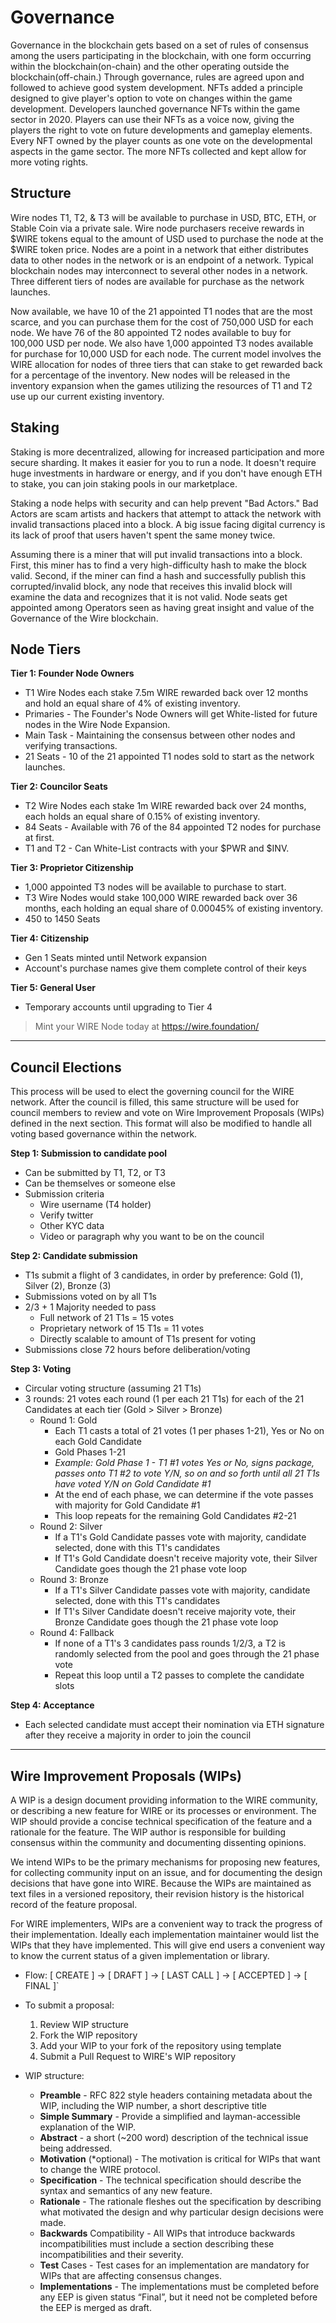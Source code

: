 Governance
==========
Governance in the blockchain gets based on a set of rules of consensus among the users participating in the blockchain, with one form occurring within the blockchain(on-chain) and the other operating outside the blockchain(off-chain.) Through governance, rules are agreed upon and followed to achieve good system development. NFTs added a principle designed to give player's option to vote on changes within the game development. Developers launched governance NFTs within the game sector in 2020. Players can use their NFTs as a voice now, giving the players the right to vote on future developments and gameplay elements. Every NFT owned by the player counts as one vote on the developmental aspects in the game sector. The more NFTs collected and kept allow for more voting rights.


Structure
---------

Wire nodes T1, T2, & T3 will be available to purchase in USD, BTC, ETH, or Stable Coin via a private sale. Wire node purchasers receive rewards in $WIRE tokens equal to the amount of USD used to purchase the node at the $WIRE token price. Nodes are a point in a network that either distributes data to other nodes in the network or is an endpoint of a network. Typical blockchain nodes may interconnect to several other nodes in a network. Three different tiers of nodes are available for purchase as the network launches.

Now available, we have 10 of the 21 appointed T1 nodes that are the most scarce, and you can purchase them for the cost of 750,000 USD for each node. We have 76 of the 80 appointed T2 nodes available to buy for 100,000 USD per node. We also have 1,000 appointed T3 nodes available for purchase for 10,000 USD for each node. The current model involves the WIRE allocation for nodes of three tiers that can stake to get rewarded back for a percentage of the inventory. New nodes will be released in the inventory expansion when the games utilizing the resources of T1 and T2 use up our current existing inventory.

Staking
-----

Staking is more decentralized, allowing for increased participation and more secure sharding. It makes it easier for you to run a node. It doesn't require huge investments in hardware or energy, and if you don't have enough ETH to stake, you can join staking pools in our marketplace.

Staking a node helps with security and can help prevent "Bad Actors." Bad Actors are scam artists and hackers that attempt to attack the network with invalid transactions placed into a block. A big issue facing digital currency is its lack of proof that users haven't spent the same money twice.

Assuming there is a miner that will put invalid transactions into a block. First, this miner has to find a very high-difficulty hash to make the block valid. Second, if the miner can find a hash and successfully publish this corrupted/invalid block, any node that receives this invalid block will examine the data and recognizes that it is not valid. Node seats get appointed among Operators seen as having great insight and value of the Governance of the Wire blockchain.

Node Tiers
-----

**Tier 1: Founder Node Owners**
* T1 Wire Nodes each stake 7.5m WIRE rewarded back over 12 months and hold an equal share of 4% of existing inventory.
* Primaries - The Founder's Node Owners will get White-listed for future nodes in the Wire Node Expansion.
* Main Task - Maintaining the consensus between other nodes and verifying transactions.
* 21 Seats - 10 of the 21 appointed T1 nodes sold to start as the network launches.

**Tier 2: Councilor Seats**
* T2 Wire Nodes each stake 1m WIRE rewarded back over 24 months, each holds an equal share of 0.15% of existing inventory.
* 84 Seats - Available with 76 of the 84 appointed T2 nodes for purchase at first.
* T1 and T2 - Can White-List contracts with your $PWR and $INV.

**Tier 3: Proprietor Citizenship**
* 1,000 appointed T3 nodes will be available to purchase to start. 
* T3 Wire Nodes would stake 100,000 WIRE rewarded back over 36 months, each holding an equal share of 0.00045% of existing inventory. 
* 450 to 1450 Seats

**Tier 4: Citizenship**

* Gen 1 Seats minted until Network expansion 
* Account's purchase names give them complete control of their keys

**Tier 5: General User**

* Temporary accounts until upgrading to Tier 4

> Mint your WIRE Node today at https://wire.foundation/

---

## Council Elections

This process will be used to elect the governing council for the WIRE network. After the council is filled, this same structure will be used for council members to review and vote on Wire Improvement Proposals (WIPs) defined in the next section. This format will also be modified to handle all voting based governance within the network.

**Step 1: Submission to candidate pool**
- Can be submitted by T1, T2, or T3
- Can be themselves or someone else
- Submission criteria
    - Wire username (T4 holder)
    - Verify twitter 
    - Other KYC data
    - Video or paragraph why you want to be on the council

**Step 2: Candidate submission**
- T1s submit a flight of 3 candidates, in order by preference: Gold (1), Silver (2), Bronze (3)
- Submissions voted on by all T1s
- 2/3 + 1 Majority needed to pass
    - Full network of 21 T1s = 15 votes
    - Proprietary network of 15 T1s = 11 votes
    - Directly scalable to amount of T1s present for voting
- Submissions close 72 hours before deliberation/voting

**Step 3: Voting**
- Circular voting structure (assuming 21 T1s)
- 3 rounds: 21 votes each round (1 per each 21 T1s) for each of the 21 Candidates at each tier (Gold > Silver > Bronze)
    - Round 1: Gold
        - Each T1 casts a total of 21 votes (1 per phases 1-21), Yes or No on each Gold Candidate
        - Gold Phases 1-21    
        - *Example: Gold Phase 1 - T1 #1 votes Yes or No, signs package, passes onto T1 #2 to vote Y/N, so on and so forth until all 21 T1s have voted Y/N on Gold Candidate #1*
        - At the end of each phase, we can determine if the vote passes with majority for Gold Candidate #1
        - This loop repeats for the remaining Gold Candidates #2-21
    - Round 2: Silver
        - If a T1's Gold Candidate passes vote with majority, candidate selected, done with this T1's candidates
        - If T1's Gold Candidate doesn't receive majority vote, their Silver Candidate goes though the 21 phase vote loop
    - Round 3: Bronze
        - If a T1's Silver Candidate passes vote with majority, candidate selected, done with this T1's candidates
        - If T1's Silver Candidate doesn't receive majority vote, their Bronze Candidate goes though the 21 phase vote loop
    - Round 4: Fallback
        - If none of a T1's 3 candidates pass rounds 1/2/3, a T2 is randomly selected from the pool and goes through the 21 phase vote
        - Repeat this loop until a T2 passes to complete the candidate slots

**Step 4: Acceptance**
- Each selected candidate must accept their nomination via ETH signature after they receive a majority in order to join the council

---

## Wire Improvement Proposals (WIPs)

A WIP is a design document providing information to the WIRE community, or describing a new feature for WIRE or its processes or environment. The WIP should provide a concise technical specification of the feature and a rationale for the feature. The WIP author is responsible for building consensus within the community and documenting dissenting opinions.

We intend WIPs to be the primary mechanisms for proposing new features, for collecting community input on an issue, and for documenting the design decisions that have gone into WIRE. Because the WIPs are maintained as text files in a versioned repository, their revision history is the historical record of the feature proposal.

For WIRE implementers, WIPs are a convenient way to track the progress of their implementation. Ideally each implementation maintainer would list the WIPs that they have implemented. This will give end users a convenient way to know the current status of a given implementation or library.
- Flow: [ CREATE ] -> [ DRAFT ] -> [ LAST CALL ] -> [ ACCEPTED ] -> [ FINAL ]`
- To submit a proposal:

    1. Review WIP structure
    2. Fork the WIP repository
    3. Add your WIP to your fork of the repository using template
    4. Submit a Pull Request to WIRE's WIP repository
- WIP structure:
    - **Preamble** - RFC 822 style headers containing metadata about the WIP, including the WIP number, a short descriptive title
    - **Simple Summary** - Provide a simplified and layman-accessible explanation of the WIP.
    - **Abstract** - a short (~200 word) description of the technical issue being addressed.
    - **Motivation** (*optional) - The motivation is critical for WIPs that want to change the WIRE protocol. 
    - **Specification** - The technical specification should describe the syntax and semantics of any new feature.
    - **Rationale** - The rationale fleshes out the specification by describing what motivated the design and why particular design decisions were made.
    - **Backwards** Compatibility - All WIPs that introduce backwards incompatibilities must include a section describing these incompatibilities and their severity.
    - **Test** Cases - Test cases for an implementation are mandatory for WIPs that are affecting consensus changes.
    - **Implementations** - The implementations must be completed before any EEP is given status “Final”, but it need not be completed before the EEP is merged as draft. 